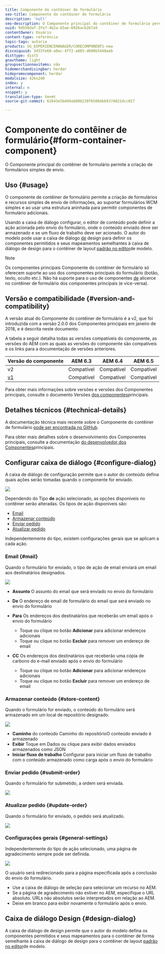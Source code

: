 ```yaml
---
title: Componente do contêiner de formulário
seo-title: Componente do contêiner de formulário
description: 'null'
seo-description: O Componente principal do contêiner de formulário permite a criação de formulários simples de envio.
uuid: 9d556daf-3fe7-4b2a-b5ae-6926acb267a9
contentOwner: Usuário
content-type: referência
topic-tags: autoria
products: SG_EXPERIENCEMANAGER/CORECOMPONENTS-new
discoiquuid: 3d33fe60-a0ac-4ff2-a865-d600b5448aeb
disttype: dist5
gnavtheme: light
groupsectionnavitems: não
hidemerchandisingbar: herdar
hidepromocomponent: herdar
modalsize: 426x240
index: y
internal: n
snippet: y
translation-type: tm+mt
source-git-commit: 62643e5bd49ab006230f65004bb9374822dcc017

---
```



# Componente do contêiner de formulário{#form-container-component}

O Componente principal do contêiner de formulário permite a criação de formulários simples de envio.

## Uso {#usage}

O componente de contêiner de formulário permite a criação de formulários e recursos simples de envio de informações, ao suportar formulários WCM simples e ao usar uma estrutura aninhada para permitir componentes de formulário adicionais.

Usando a caixa de diálogo [](#configure-dialog) configurar, o editor de conteúdo pode definir a ação acionada pelo envio do formulário, onde o conteúdo enviado deve ser armazenado e se um fluxo de trabalho deve ser acionado. O autor do modelo pode usar a caixa de diálogo [de](#design-dialog) design para definir os componentes permitidos e seus mapeamentos semelhantes à caixa de diálogo de design para o contêiner de layout [padrão no editor](https://helpx.adobe.com/experience-manager/6-5/sites/authoring/using/templates.html)de modelo.

>[!NOTE]
>
>Os componentes principais Componente do contêiner de formulário só oferecem suporte ao uso dos componentes principais do formulário (botão, texto, oculto etc.). Não há suporte para o uso de componentes [de](https://helpx.adobe.com/experience-manager/6-5/sites/authoring/using/default-components-foundation.html) alicerce no contêiner de formulário dos componentes principais (e vice-versa).

## Versão e compatibilidade {#version-and-compatibility}

A versão atual do Componente do contêiner de formulário é a v2, que foi introduzida com a versão 2.0.0 dos Componentes principais em janeiro de 2018, e é descrita neste documento.

A tabela a seguir detalha todas as versões compatíveis do componente, as versões do AEM com as quais as versões do componente são compatíveis e os links para a documentação de versões anteriores.

| Versão do componente | AEM 6.3 | AEM 6.4 | AEM 6.5 |
|--- |--- |--- |--- |
| v2 | Compatível | Compatível | Compatível |
| [v1](form-container-v1.md) | Compatível | Compatível | Compatível |

Para obter mais informações sobre versões e versões dos Componentes principais, consulte o documento Versões [dos componentes](versions.md)principais.

## Detalhes técnicos {#technical-details}

A documentação técnica mais recente sobre o Componente do contêiner de formulário [pode ser encontrada no GitHub](https://github.com/adobe/aem-core-wcm-components/blob/master/content/src/content/jcr_root/apps/core/wcm/components/form/container/v2/container).

Para obter mais detalhes sobre o desenvolvimento dos Componentes principais, consulte a documentação [do desenvolvedor dos Componentes](developing.md)principais.

## Configurar caixa de diálogo {#configure-dialog}

A caixa de diálogo de configuração permite que o autor do conteúdo defina quais ações serão tomadas quando o componente for enviado.

![](assets/screen_shot_2018-01-12at122046.png)

Dependendo do Tipo **de** ação selecionado, as opções disponíveis no contêiner serão alteradas. Os tipos de ação disponíveis são:

* [Email](#mail)
* [Armazenar conteúdo](#store-content)
* [Enviar pedido](#submit-order)
* [Atualizar pedido](#update-order)

Independentemente do tipo, existem configurações [](#general-settings) gerais que se aplicam a cada ação.

### Email {#mail}

Quando o formulário for enviado, o tipo de ação de email enviará um email aos destinatários designados.

![](assets/screen_shot_2018-01-12at122554.png)

* **Assunto** O assunto do email que será enviado no envio do formulário
* **De** O endereço de email de formulário do email que será enviado no envio do formulário
* **Para** Os endereços dos destinatários que receberão um email após o envio do formulário

   * Toque ou clique no botão **Adicionar** para adicionar endereços adicionais
   * Toque ou clique no botão **Excluir** para remover um endereço de email
* **CC** Os endereços dos destinatários que receberão uma cópia de carbono do e-mail enviado após o envio do formulário
   * Toque ou clique no botão **Adicionar** para adicionar endereços adicionais
   * Toque ou clique no botão **Excluir** para remover um endereço de email

### Armazenar conteúdo {#store-content}

Quando o formulário for enviado, o conteúdo do formulário será armazenado em um local de repositório designado.

![](assets/screen_shot_2018-01-12at122538.png)

* **Caminho** do conteúdo Caminho do repositórioO conteúdo enviado é armazenado
* **Exibir** Toque em Dados ou clique para exibir dados enviados armazenados como JSON
* **Iniciar fluxo de trabalho** Configurar para iniciar um fluxo de trabalho com o conteúdo armazenado como carga após o envio do formulário

### Enviar pedido {#submit-order}

Quando o formulário for submetido, a ordem será enviada.

![](assets/chlimage_1-3.png)

### Atualizar pedido {#update-order}

Quando o formulário for enviado, o pedido será atualizado.

![](assets/chlimage_1-4.png)

### Configurações gerais {#general-settings}

Independentemente do tipo de ação selecionado, uma página de agradecimento sempre pode ser definida.

![](assets/chlimage_1-5.png)

O usuário será redirecionado para a página especificada após a conclusão do envio do formulário.

* Use a caixa de diálogo de seleção para selecionar um recurso no AEM.
* Se a página de agradecimento não estiver no AEM, especifique o URL absoluto. URLs não absolutos serão interpretados em relação ao AEM.
* Deixe em branco para exibir novamente o formulário após o envio.

## Caixa de diálogo Design {#design-dialog}

A caixa de diálogo de design permite que o autor do modelo defina os componentes permitidos e seus mapeamentos para o contêiner de forma semelhante à caixa de diálogo de design para o contêiner de layout [padrão no editor](https://helpx.adobe.com/experience-manager/6-5/sites/authoring/using/templates.html)de modelo.